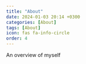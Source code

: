 ```yaml
---
title: "About"
date: 2024-01-03 20:14 +0300
categories: [About]
tags: [About]
icon: fas fa-info-circle
order: 4
---
```


An overview of myself

